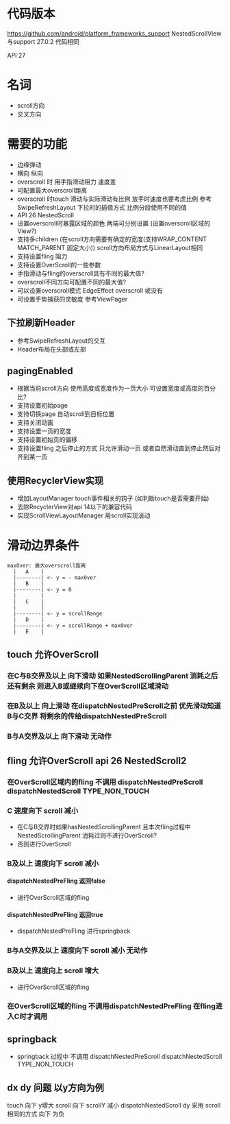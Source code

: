 # 代码版本
https://github.com/android/platform_frameworks_support
NestedScrollView 与support 27.0.2 代码相同

API 27

# 名词
* scroll方向
* 交叉方向

# 需要的功能
* 边缘弹动
* 横向 纵向
* overscroll 时 用手指滑动阻力 速度差
* 可配置最大overscroll距离
* overscroll 时touch 滑动与实际滑动有比例 放手时速度也要考虑比例 参考SwipeRefreshLayout 下拉时的插值方式 比例分段使用不同的值
* API 26 NestedScroll
* 设置overscroll时暴露区域的颜色 两端可分别设置 (设置overscroll区域的View?)
* 支持多children (在scroll方向需要有确定的宽度(支持WRAP_CONTENT MATCH_PARENT 固定大小)) scroll方向布局方式与LinearLayout相同
* 支持设置fling 阻力
* 支持设置OverScroll的一些参数
* 手指滑动与fling的overscroll具有不同的最大值?
* overscroll不同方向可配置不同的最大值?
* 可以设置overscroll模式 EdgeEffect overscroll 或没有
* 可设置手势捕获的灵敏度 参考ViewPager

## 下拉刷新Header
* 参考SwipeRefreshLayout的交互
* Header布局在头部或左部

## pagingEnabled
* 根据当前scroll方向 使用高度或宽度作为一页大小 可设置宽度或高度的百分比?
* 支持设置初始page
* 支持切换page 自动scroll到目标位置
* 支持关闭动画
* 支持设置一页的宽度
* 支持设置初始页的偏移
* 支持设置fling 之后停止的方式 只允许滑动一页 或者自然滑动直到停止然后对齐到某一页

## 使用RecyclerView实现
* 增加LayoutManager touch事件相关的钩子 (如判断touch是否需要开始)
* 去除RecyclerView对api 14以下的兼容代码
* 实现ScrollViewLayoutManager 用scroll实现滚动

# 滑动边界条件
```
maxOver: 最大overscroll距离
  |   A    |
  |--------| <- y = - maxOver
  |   B    |
  |--------| <- y = 0
  |        |
  |   C    |
  |        |
  |--------| <- y = scrollRange
  |   D    |
  |--------| <- y = scrollRange + maxOver
  |   E    |
```
## touch 允许OverScroll
### 在C与B交界及以上 向下滑动 如果NestedScrollingParent 消耗之后还有剩余 则进入B或继续向下在OverScroll区域滑动
### 在B及以上 向上滑动 在dispatchNestedPreScroll之前 优先滑动知道B与C交界 将剩余的传给dispatchNestedPreScroll
### B与A交界及以上 向下滑动 无动作

## fling 允许OverScroll api 26 NestedScroll2
### 在OverScroll区域内的fling 不调用 dispatchNestedPreScroll dispatchNestedScroll TYPE_NON_TOUCH
### C 速度向下 scroll 减小
* 在C与B交界时如果hasNestedScrollingParent 且本次fling过程中NestedScrollingParent 消耗过则不进行OverScroll?
* 否则进行OverScroll
### B及以上 速度向下 scroll 减小
#### dispatchNestedPreFling 返回false
* 进行OverScroll区域的fling
#### dispatchNestedPreFling 返回true
* dispatchNestedPreFling 进行springback
### B与A交界及以上 速度向下 scroll 减小  无动作
### B及以上 速度向上 scroll 增大
* 进行OverScroll区域的fling

### 在OverScroll区域的fling 不调用dispatchNestedPreFling 在fling进入C时才调用

## springback
* springback 过程中 不调用 dispatchNestedPreScroll dispatchNestedScroll TYPE_NON_TOUCH

## dx dy 问题 以y方向为例
touch 向下 y增大
scroll 向下 scrollY 减小
dispatchNestedScroll dy 采用 scroll 相同的方式 向下 为负